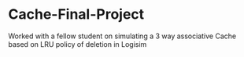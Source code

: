 # Cache-Final-Project
Worked with a fellow student on simulating a 3 way associative Cache based on LRU policy of deletion in Logisim
